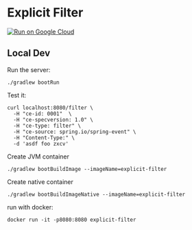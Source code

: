 # Explicit Filter

[![Run on Google Cloud](https://deploy.cloud.run/button.png)](https://deploy.cloud.run)

## Local Dev

Run the server:
```
./gradlew bootRun
```

Test it:
```
curl localhost:8080/filter \
  -H "ce-id: 0001"  \
  -H "ce-specversion: 1.0" \
  -H "ce-type: filter" \
  -H "ce-source: spring.io/spring-event" \
  -H "Content-Type:" \
  -d 'asdf foo zxcv'
```

Create JVM container
```
./gradlew bootBuildImage --imageName=explicit-filter
```

Create native container
```
./gradlew bootBuildImageNative --imageName=explicit-filter
```

run with docker:
```
docker run -it -p8080:8080 explicit-filter
```
